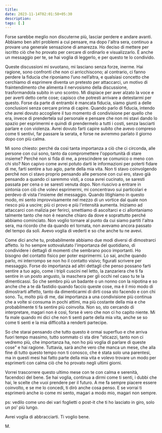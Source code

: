 ```yaml
---
title: 
date: 2023-11-14T02:01:58+05:30
description: 
tags: [.]
---
```


 Forse sarebbe meglio non discuterne più, lasciar perdere e andare avanti. Abbiamo ben altri problemi a cui pensare, ma dopo l'altra sera, continuo a provare una generale sensazione di amarezza. Ho deciso di mettere per iscritto ciò che ho provato per cercare di ordinarlo e visualizzarlo. È anche un messaggio per te, se hai voglia di leggerlo, e per questo te lo condivido.

Queste discussioni mi svuotano, mi lasciano senza forze, inerme. Hai ragione, sono confronti che non ci arricchiscono; al contrario, ci fanno perdere la fiducia che riponiamo l’uno nell’altra, e qualsiasi concetto che cerchiamo di esprimere diventa un pretesto per attaccarci, un motivo di fraintendimento che alimenta il nervosismo della discussione, trasformandola subito in uno scontro. Mi dispiace per aver alzato la voce e per averti detto certe cose; capisco che potresti arrivare a detestarmi per questo. Forse da parte di entrambi è mancata fiducia, siamo giunti a delle conclusioni senza cercare prima di capire. Quando parlo di fiducia, intendo che avrei dovuto accogliere il tuo momento di condivisione per quello che era, invece di prendertela sul personale e pensare che non mi stavi dando lo spazio per esprimermi e quindi di prendermelo a tutti i costi, senza lasciarti parlare e con violenza. Avrei dovuto farti capire subito che avevo compreso come ti sentivi, far passare la serata, e forse ne avremmo parlato il giorno dopo con più calma.

Mi sono chiesto: perché da così tanta importanza a ciò che ci circonda, alle persone con cui sono, tanto da compromettere l'opportunità di stare insieme? Perché non si fida di me, a prescindere se comunico o meno con chi sto? Non capivo come avrei potuto darti le informazioni per poterti fidare di me, farti sentire a tuo agio, parte della mia vita. Non ti stavo coinvolgendo perché non ci stavo proprio pensando alle persone con cui ero, stavo già pensando a quando ci saremmo visti, a cosa avrei cucinato, se saresti passata per cena o se saresti venuta dopo. Non riuscivo a entrare in sintonia con ciò che volevi esprimermi, mi concentravo sui particolari e perdevo di vista l'insieme del messaggio. Quando litighiamo in questo modo, mi sento improvvisamente nel mezzo di un vortice dal quale non riesco più a uscire; più ci provo e più l'intensità aumenta. Iniziamo ad attaccarci con malizia per ferirci, smettiamo di ascoltarci e ci allontaniamo talmente tanto che non è neanche chiaro da dove e soprattutto perché abbiamo cominciato. Non voglio tornare al punto da cui siamo partiti l'altra sera, ma ricordo che da quando eri tornata, non avevamo ancora passato del tempo da soli. Avevo voglia di vederti e so che anche tu ne avevi.

Come dici anche tu, probabilmente abbiamo due modi diversi di dimostrarci affetto. Io ho sempre sottovalutato l'importanza del quotidiano, di condividere i dettagli di momenti che sembrano poco importanti. Ho bisogno del contatto fisico per poter esprimermi. Lo sai, anche quando parlo, mi interrompo se non ho il contatto visivo; figurati scrivere per messaggio. Forse do importanza ad altri dettagli che penso possano farti sentire a tuo agio, come i tripli cuscini nel letto, la zanzariera che ti fa sentire in un posto angusto, la maschera per gli occhi nel caso tu te la dimenticassi. So che sembro più un badante o un nonno con la nipotina e so anche che a te dà fastidio quando faccio queste cose, ma è il mio modo di dimostrarti affetto, tanto da dimenticarmi di dirti cosa sto facendo e con chi sono. Tu, molto più di me, dai importanza a una condivisione più continua che a volte si consuma in pochi attimi, ma più costante della mia e che probabilmente ti fa sentire più coinvolta. Non so, sto cercando di interpretare, magari non è così, forse è vero che non ci ho capito niente. Mi fa male quando mi dici che non ti senti parte della mia vita, anche se so come ti senti e la mia difficoltà a renderti partecipe.

So che starai pensando che tutto questo è ormai superfluo e che arriva fuori tempo massimo, tutto sommato ci sta dire "sticazzi, tanto non ci vedremo più, che importanza ha, non ho più voglia di parlare di queste cose" e hai ragione. Tuttavia, sarà anche vero che manca un mese, che alla fine di tutto questo tempo non ti conosco, che è stata solo una parentesi, ma in questi mesi hai fatto parte della mia vita e volevo trovare un modo per esprimerti con calma ciò che ho provato negli ultimi giorni.

Vorrei trascorrere questo ultimo mese con te con calma e serenità, facendoci del bene. Se hai voglia, continua a dirmi come ti senti, i dubbi che hai, le scelte che vuoi prendere per il futuro. A me fa sempre piacere essere coinvolto, e se me lo concedi, ti dirò anche cosa penso. E se vorrai ti esprimerò anche io come mi sento, magari a modo mio, magari non sempre.

ps: vedilo come uno dei vari foglietti o post-it che ti ho lasciato in giro, solo un po' più lungo.

Avrei voglia di abbracciarti. 
Ti voglio bene.

M.





